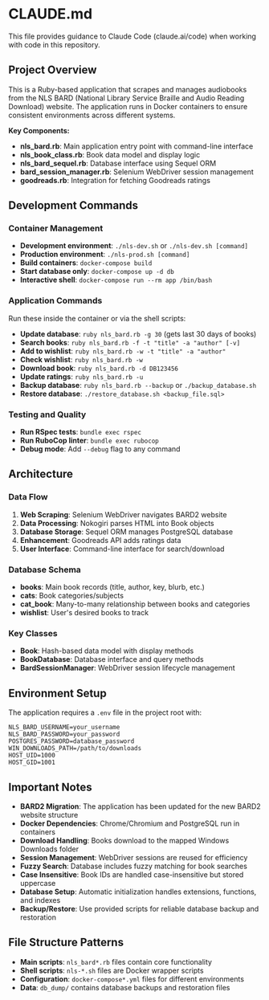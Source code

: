 # CLAUDE.md

This file provides guidance to Claude Code (claude.ai/code) when working with code in this repository.

## Project Overview

This is a Ruby-based application that scrapes and manages audiobooks from the NLS BARD (National Library Service Braille and Audio Reading Download) website. The application runs in Docker containers to ensure consistent environments across different systems.

**Key Components:**
- **nls_bard.rb**: Main application entry point with command-line interface
- **nls_book_class.rb**: Book data model and display logic
- **nls_bard_sequel.rb**: Database interface using Sequel ORM
- **bard_session_manager.rb**: Selenium WebDriver session management
- **goodreads.rb**: Integration for fetching Goodreads ratings

## Development Commands

### Container Management
- **Development environment**: `./nls-dev.sh` or `./nls-dev.sh [command]`
- **Production environment**: `./nls-prod.sh [command]`
- **Build containers**: `docker-compose build`
- **Start database only**: `docker-compose up -d db`
- **Interactive shell**: `docker-compose run --rm app /bin/bash`

### Application Commands
Run these inside the container or via the shell scripts:

- **Update database**: `ruby nls_bard.rb -g 30` (gets last 30 days of books)
- **Search books**: `ruby nls_bard.rb -f -t "title" -a "author" [-v]`
- **Add to wishlist**: `ruby nls_bard.rb -w -t "title" -a "author"`
- **Check wishlist**: `ruby nls_bard.rb -w`
- **Download book**: `ruby nls_bard.rb -d DB123456`
- **Update ratings**: `ruby nls_bard.rb -u`
- **Backup database**: `ruby nls_bard.rb --backup` or `./backup_database.sh`
- **Restore database**: `./restore_database.sh <backup_file.sql>`

### Testing and Quality
- **Run RSpec tests**: `bundle exec rspec`
- **Run RuboCop linter**: `bundle exec rubocop`
- **Debug mode**: Add `--debug` flag to any command

## Architecture

### Data Flow
1. **Web Scraping**: Selenium WebDriver navigates BARD2 website
2. **Data Processing**: Nokogiri parses HTML into Book objects
3. **Database Storage**: Sequel ORM manages PostgreSQL database
4. **Enhancement**: Goodreads API adds ratings data
5. **User Interface**: Command-line interface for search/download

### Database Schema
- **books**: Main book records (title, author, key, blurb, etc.)
- **cats**: Book categories/subjects
- **cat_book**: Many-to-many relationship between books and categories
- **wishlist**: User's desired books to track

### Key Classes
- **Book**: Hash-based data model with display methods
- **BookDatabase**: Database interface and query methods
- **BardSessionManager**: WebDriver session lifecycle management

## Environment Setup

The application requires a `.env` file in the project root with:
```
NLS_BARD_USERNAME=your_username
NLS_BARD_PASSWORD=your_password
POSTGRES_PASSWORD=database_password
WIN_DOWNLOADS_PATH=/path/to/downloads
HOST_UID=1000
HOST_GID=1001
```

## Important Notes

- **BARD2 Migration**: The application has been updated for the new BARD2 website structure
- **Docker Dependencies**: Chrome/Chromium and PostgreSQL run in containers
- **Download Handling**: Books download to the mapped Windows Downloads folder
- **Session Management**: WebDriver sessions are reused for efficiency
- **Fuzzy Search**: Database includes fuzzy matching for book searches
- **Case Insensitive**: Book IDs are handled case-insensitive but stored uppercase
- **Database Setup**: Automatic initialization handles extensions, functions, and indexes
- **Backup/Restore**: Use provided scripts for reliable database backup and restoration

## File Structure Patterns

- **Main scripts**: `nls_bard*.rb` files contain core functionality
- **Shell scripts**: `nls-*.sh` files are Docker wrapper scripts
- **Configuration**: `docker-compose*.yml` files for different environments
- **Data**: `db_dump/` contains database backups and restoration files